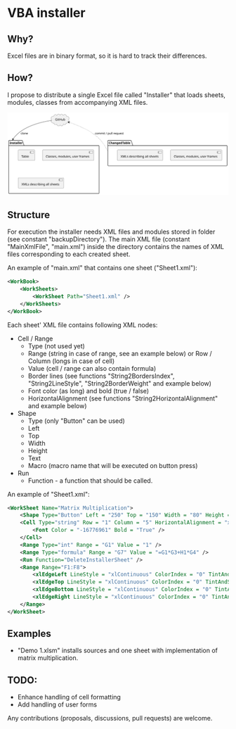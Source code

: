 # VBA installer

## Why?
Excel files are in binary format, so it is hard to track their differences. 

## How?
I propose to distribute a single Excel file called "Installer" that loads sheets, modules, classes from accompanying XML files.

<img src="./img/main.svg">

## Structure
For execution the installer needs XML files and modules stored in folder (see constant "backupDirectory"). The main XML file (constant "MainXmlFile", "main.xml") inside the directory contains the names of XML files corresponding to each created sheet.

An example of "main.xml" that contains one sheet ("Sheet1.xml"):
```xml
<WorkBook>
    <WorkSheets>
        <WorkSheet Path="Sheet1.xml" />
    </WorkSheets>
</WorkBook>
```

Each sheet' XML file contains following XML nodes:
* Cell / Range
    * Type (not used yet)
    * Range (string in case of range, see an example below) or Row / Column (longs in case of cell)
    * Value (cell / range can also contain formula)
    * Border lines (see functions "String2BordersIndex", "String2LineStyle", "String2BorderWeight" and example below)
    * Font color (as long) and bold (true / false)
    * HorizontalAlignment (see functions "String2HorizontalAlignment" and example below)
* Shape
    * Type (only "Button" can be used)
    * Left
    * Top
    * Width
    * Height
    * Text
    * Macro (macro name that will be executed on button press)
* Run
    * Function - a function that should be called.

An example of "Sheet1.xml":
```xml
<WorkSheet Name="Matrix Multiplication">
    <Shape Type="Button" Left = "250" Top = "150" Width = "80" Height = "35" Text="Multiply!" Macro = "MatrixMultiplication.MatrixMultiplication" />
    <Cell Type="string" Row = "1" Column = "5" HorizontalAlignment = "xlRight" Value = "Multiplication of matrices:">
        <Font Color = "-16776961" Bold = "True" />
    </Cell>
    <Range Type="int" Range = "G1" Value = "1" />
    <Range Type="formula" Range = "G7" Value = "=G1*G3+H1*G4" />
    <Run Function="DeleteInstallerSheet" />
    <Range Range="F1:F8">
        <xlEdgeLeft LineStyle = "xlContinuous" ColorIndex = "0" TintAndShade = "0" Weight = "xlMedium" />
        <xlEdgeTop LineStyle = "xlContinuous" ColorIndex = "0" TintAndShade = "0" Weight = "xlMedium" />
        <xlEdgeBottom LineStyle = "xlContinuous" ColorIndex = "0" TintAndShade = "0" Weight = "xlMedium" />
        <xlEdgeRight LineStyle = "xlContinuous" ColorIndex = "0" TintAndShade = "0" Weight = "xlMedium" />
    </Range>
</WorkSheet>
```

## Examples
* "Demo 1.xlsm" installs sources and one sheet with implementation of matrix multiplication.

## TODO:
* Enhance handling of cell formatting
* Add handling of user forms

Any contributions (proposals, discussions, pull requests) are welcome. 